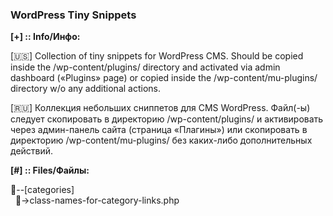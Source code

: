 ### WordPress Tiny Snippets

<strong>[+] :: Info/Инфо:</strong>

[🇺🇸] Collection of tiny snippets for WordPress CMS. Should be copied inside the /wp-content/plugins/ directory and activated via admin dashboard («Plugins» page) or copied inside the /wp-content/mu-plugins/ directory w/o any additional actions.

[🇷🇺] Коллекция небольших сниппетов для CMS WordPress. Файл(-ы) следует скопировать в директорию /wp-content/plugins/ и активировать через админ-панель сайта (страница «Плагины») или скопировать в директорию /wp-content/mu-plugins/ без каких-либо дополнительных действий.


<strong>[#] :: Files/Файлы:</strong>

📁--[categories]<br />
&nbsp;&nbsp;📄->class-names-for-category-links.php



